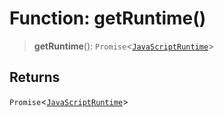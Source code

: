 # Function: getRuntime()

> **getRuntime**(): `Promise`\<[`JavaScriptRuntime`](../type-aliases/JavaScriptRuntime.md)\>

## Returns

`Promise`\<[`JavaScriptRuntime`](../type-aliases/JavaScriptRuntime.md)\>
